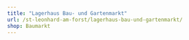 ```yaml
---
title: "Lagerhaus Bau- und Gartenmarkt"
url: /st-leonhard-am-forst/lagerhaus-bau-und-gartenmarkt/
shop: Baumarkt
---
```

